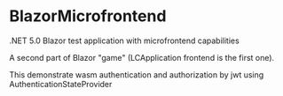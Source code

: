 # BlazorMicrofrontend
.NET 5.0 Blazor test application with microfrontend capabilities

A second part of Blazor "game" (LCApplication frontend is the first one).

This demonstrate wasm authentication and authorization by jwt using AuthenticationStateProvider
